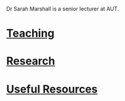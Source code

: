 Dr Sarah Marshall is a senior lecturer at AUT.

# [Teaching](pages/teaching.html)

# [Research](pages/research.html)

# [Useful Resources](pages/useful_resources.html)
